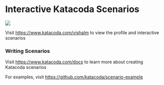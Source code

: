 # Interactive Katacoda Scenarios

[![](http://shields.katacoda.com/katacoda/vishalm/count.svg)](https://www.katacoda.com/vishalm "Get your profile on Katacoda.com")

Visit https://www.katacoda.com/vishalm to view the profile and interactive scenarios

### Writing Scenarios
Visit https://www.katacoda.com/docs to learn more about creating Katacoda scenarios

For examples, visit https://github.com/katacoda/scenario-example
